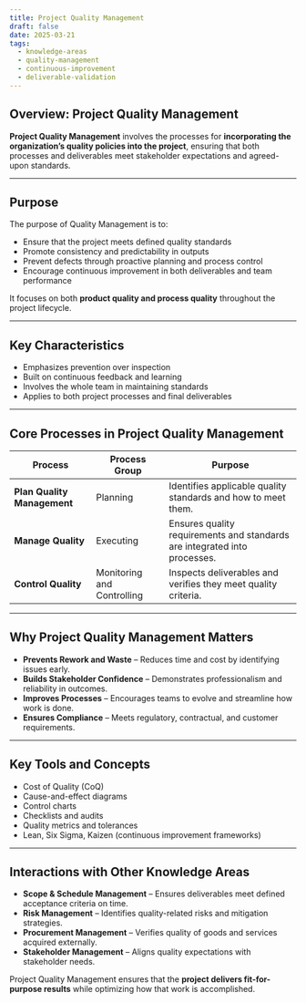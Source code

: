 ```yaml
---
title: Project Quality Management  
draft: false
date: 2025-03-21  
tags:  
  - knowledge-areas  
  - quality-management  
  - continuous-improvement  
  - deliverable-validation  
---
```


## Overview: Project Quality Management

**Project Quality Management** involves the processes for **incorporating the organization’s quality policies into the project**, ensuring that both processes and deliverables meet stakeholder expectations and agreed-upon standards.

---

## Purpose

The purpose of Quality Management is to:

- Ensure that the project meets defined quality standards  
- Promote consistency and predictability in outputs  
- Prevent defects through proactive planning and process control  
- Encourage continuous improvement in both deliverables and team performance

It focuses on both **product quality and process quality** throughout the project lifecycle.

---

## Key Characteristics

- Emphasizes prevention over inspection  
- Built on continuous feedback and learning  
- Involves the whole team in maintaining standards  
- Applies to both project processes and final deliverables

---

## Core Processes in Project Quality Management

| Process | Process Group | Purpose |
|---------|----------------------------|---------|
| **Plan Quality Management** | Planning | Identifies applicable quality standards and how to meet them. |
| **Manage Quality** | Executing | Ensures quality requirements and standards are integrated into processes. |
| **Control Quality** | Monitoring and Controlling | Inspects deliverables and verifies they meet quality criteria.

---

## Why Project Quality Management Matters

- **Prevents Rework and Waste** – Reduces time and cost by identifying issues early.  
- **Builds Stakeholder Confidence** – Demonstrates professionalism and reliability in outcomes.  
- **Improves Processes** – Encourages teams to evolve and streamline how work is done.  
- **Ensures Compliance** – Meets regulatory, contractual, and customer requirements.

---

## Key Tools and Concepts

- Cost of Quality (CoQ)  
- Cause-and-effect diagrams  
- Control charts  
- Checklists and audits  
- Quality metrics and tolerances  
- Lean, Six Sigma, Kaizen (continuous improvement frameworks)

---

## Interactions with Other Knowledge Areas

- **Scope & Schedule Management** – Ensures deliverables meet defined acceptance criteria on time.  
- **Risk Management** – Identifies quality-related risks and mitigation strategies.  
- **Procurement Management** – Verifies quality of goods and services acquired externally.  
- **Stakeholder Management** – Aligns quality expectations with stakeholder needs.

Project Quality Management ensures that the **project delivers fit-for-purpose results** while optimizing how that work is accomplished.
